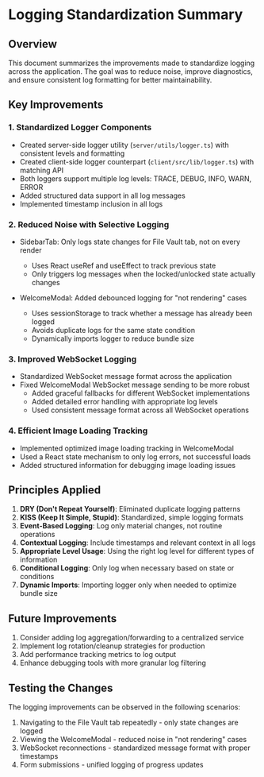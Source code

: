 # Logging Standardization Summary

## Overview

This document summarizes the improvements made to standardize logging across the application. The goal was to reduce noise, improve diagnostics, and ensure consistent log formatting for better maintainability.

## Key Improvements

### 1. Standardized Logger Components

- Created server-side logger utility (`server/utils/logger.ts`) with consistent levels and formatting
- Created client-side logger counterpart (`client/src/lib/logger.ts`) with matching API
- Both loggers support multiple log levels: TRACE, DEBUG, INFO, WARN, ERROR
- Added structured data support in all log messages
- Implemented timestamp inclusion in all logs

### 2. Reduced Noise with Selective Logging

- SidebarTab: Only logs state changes for File Vault tab, not on every render
  - Uses React useRef and useEffect to track previous state
  - Only triggers log messages when the locked/unlocked state actually changes
  
- WelcomeModal: Added debounced logging for "not rendering" cases
  - Uses sessionStorage to track whether a message has already been logged
  - Avoids duplicate logs for the same state condition
  - Dynamically imports logger to reduce bundle size

### 3. Improved WebSocket Logging

- Standardized WebSocket message format across the application
- Fixed WelcomeModal WebSocket message sending to be more robust
  - Added graceful fallbacks for different WebSocket implementations
  - Added detailed error handling with appropriate log levels
  - Used consistent message format across all WebSocket operations

### 4. Efficient Image Loading Tracking

- Implemented optimized image loading tracking in WelcomeModal
- Used a React state mechanism to only log errors, not successful loads
- Added structured information for debugging image loading issues

## Principles Applied

1. **DRY (Don't Repeat Yourself)**: Eliminated duplicate logging patterns
2. **KISS (Keep It Simple, Stupid)**: Standardized, simple logging formats
3. **Event-Based Logging**: Log only material changes, not routine operations
4. **Contextual Logging**: Include timestamps and relevant context in all logs
5. **Appropriate Level Usage**: Using the right log level for different types of information
6. **Conditional Logging**: Only log when necessary based on state or conditions
7. **Dynamic Imports**: Importing logger only when needed to optimize bundle size

## Future Improvements

1. Consider adding log aggregation/forwarding to a centralized service
2. Implement log rotation/cleanup strategies for production
3. Add performance tracking metrics to log output
4. Enhance debugging tools with more granular log filtering

## Testing the Changes

The logging improvements can be observed in the following scenarios:

1. Navigating to the File Vault tab repeatedly - only state changes are logged
2. Viewing the WelcomeModal - reduced noise in "not rendering" cases
3. WebSocket reconnections - standardized message format with proper timestamps
4. Form submissions - unified logging of progress updates
